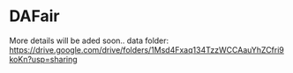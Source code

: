 # DAFair
More details will be aded soon..
data folder:
https://drive.google.com/drive/folders/1Msd4Fxaq134TzzWCCAauYhZCfri9koKn?usp=sharing 
